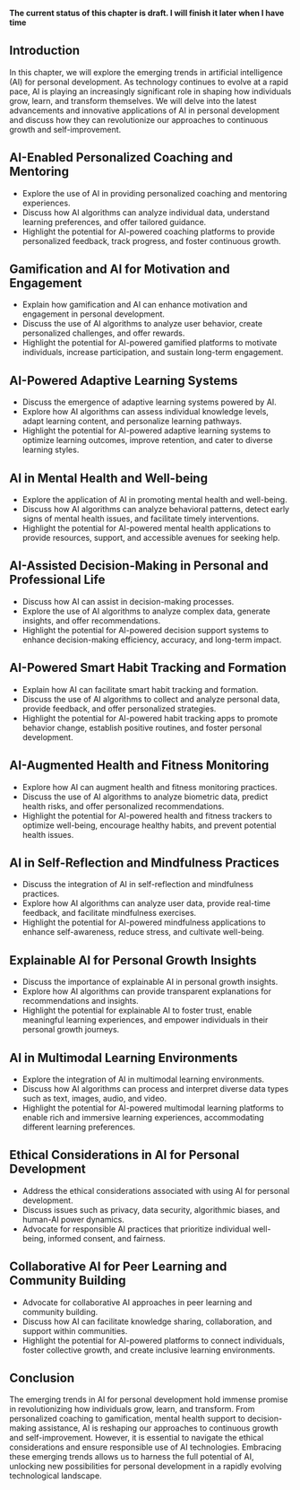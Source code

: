 **The current status of this chapter is draft. I will finish it later when I have time**

Introduction
------------

In this chapter, we will explore the emerging trends in artificial intelligence (AI) for personal development. As technology continues to evolve at a rapid pace, AI is playing an increasingly significant role in shaping how individuals grow, learn, and transform themselves. We will delve into the latest advancements and innovative applications of AI in personal development and discuss how they can revolutionize our approaches to continuous growth and self-improvement.

AI-Enabled Personalized Coaching and Mentoring
----------------------------------------------

* Explore the use of AI in providing personalized coaching and mentoring experiences.
* Discuss how AI algorithms can analyze individual data, understand learning preferences, and offer tailored guidance.
* Highlight the potential for AI-powered coaching platforms to provide personalized feedback, track progress, and foster continuous growth.

Gamification and AI for Motivation and Engagement
-------------------------------------------------

* Explain how gamification and AI can enhance motivation and engagement in personal development.
* Discuss the use of AI algorithms to analyze user behavior, create personalized challenges, and offer rewards.
* Highlight the potential for AI-powered gamified platforms to motivate individuals, increase participation, and sustain long-term engagement.

AI-Powered Adaptive Learning Systems
------------------------------------

* Discuss the emergence of adaptive learning systems powered by AI.
* Explore how AI algorithms can assess individual knowledge levels, adapt learning content, and personalize learning pathways.
* Highlight the potential for AI-powered adaptive learning systems to optimize learning outcomes, improve retention, and cater to diverse learning styles.

AI in Mental Health and Well-being
----------------------------------

* Explore the application of AI in promoting mental health and well-being.
* Discuss how AI algorithms can analyze behavioral patterns, detect early signs of mental health issues, and facilitate timely interventions.
* Highlight the potential for AI-powered mental health applications to provide resources, support, and accessible avenues for seeking help.

AI-Assisted Decision-Making in Personal and Professional Life
-------------------------------------------------------------

* Discuss how AI can assist in decision-making processes.
* Explore the use of AI algorithms to analyze complex data, generate insights, and offer recommendations.
* Highlight the potential for AI-powered decision support systems to enhance decision-making efficiency, accuracy, and long-term impact.

AI-Powered Smart Habit Tracking and Formation
---------------------------------------------

* Explain how AI can facilitate smart habit tracking and formation.
* Discuss the use of AI algorithms to collect and analyze personal data, provide feedback, and offer personalized strategies.
* Highlight the potential for AI-powered habit tracking apps to promote behavior change, establish positive routines, and foster personal development.

AI-Augmented Health and Fitness Monitoring
------------------------------------------

* Explore how AI can augment health and fitness monitoring practices.
* Discuss the use of AI algorithms to analyze biometric data, predict health risks, and offer personalized recommendations.
* Highlight the potential for AI-powered health and fitness trackers to optimize well-being, encourage healthy habits, and prevent potential health issues.

AI in Self-Reflection and Mindfulness Practices
-----------------------------------------------

* Discuss the integration of AI in self-reflection and mindfulness practices.
* Explore how AI algorithms can analyze user data, provide real-time feedback, and facilitate mindfulness exercises.
* Highlight the potential for AI-powered mindfulness applications to enhance self-awareness, reduce stress, and cultivate well-being.

Explainable AI for Personal Growth Insights
-------------------------------------------

* Discuss the importance of explainable AI in personal growth insights.
* Explore how AI algorithms can provide transparent explanations for recommendations and insights.
* Highlight the potential for explainable AI to foster trust, enable meaningful learning experiences, and empower individuals in their personal growth journeys.

AI in Multimodal Learning Environments
--------------------------------------

* Explore the integration of AI in multimodal learning environments.
* Discuss how AI algorithms can process and interpret diverse data types such as text, images, audio, and video.
* Highlight the potential for AI-powered multimodal learning platforms to enable rich and immersive learning experiences, accommodating different learning preferences.

Ethical Considerations in AI for Personal Development
-----------------------------------------------------

* Address the ethical considerations associated with using AI for personal development.
* Discuss issues such as privacy, data security, algorithmic biases, and human-AI power dynamics.
* Advocate for responsible AI practices that prioritize individual well-being, informed consent, and fairness.

Collaborative AI for Peer Learning and Community Building
---------------------------------------------------------

* Advocate for collaborative AI approaches in peer learning and community building.
* Discuss how AI can facilitate knowledge sharing, collaboration, and support within communities.
* Highlight the potential for AI-powered platforms to connect individuals, foster collective growth, and create inclusive learning environments.

Conclusion
----------

The emerging trends in AI for personal development hold immense promise in revolutionizing how individuals grow, learn, and transform. From personalized coaching to gamification, mental health support to decision-making assistance, AI is reshaping our approaches to continuous growth and self-improvement. However, it is essential to navigate the ethical considerations and ensure responsible use of AI technologies. Embracing these emerging trends allows us to harness the full potential of AI, unlocking new possibilities for personal development in a rapidly evolving technological landscape.
